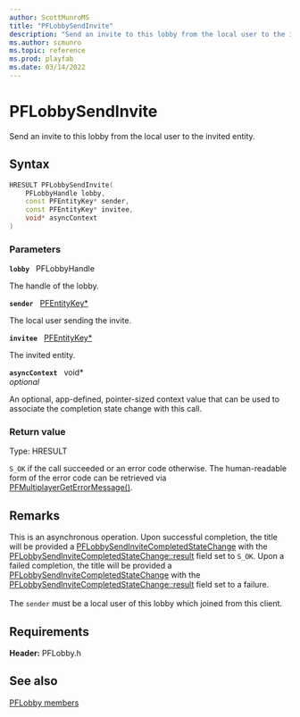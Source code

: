 ```yaml
---
author: ScottMunroMS
title: "PFLobbySendInvite"
description: "Send an invite to this lobby from the local user to the invited entity."
ms.author: scmunro
ms.topic: reference
ms.prod: playfab
ms.date: 03/14/2022
---
```


# PFLobbySendInvite  

Send an invite to this lobby from the local user to the invited entity.  

## Syntax  
  
```cpp
HRESULT PFLobbySendInvite(  
    PFLobbyHandle lobby,  
    const PFEntityKey* sender,  
    const PFEntityKey* invitee,  
    void* asyncContext  
)  
```  
  
### Parameters  
  
**`lobby`** &nbsp; PFLobbyHandle  
  
The handle of the lobby.  
  
**`sender`** &nbsp; [PFEntityKey*](../../pfmultiplayer/pfentitykey_clientsdk.md)  
  
The local user sending the invite.  
  
**`invitee`** &nbsp; [PFEntityKey*](../../pfmultiplayer/pfentitykey_clientsdk.md)  
  
The invited entity.  
  
**`asyncContext`** &nbsp; void*  
*optional*  
  
An optional, app-defined, pointer-sized context value that can be used to associate the completion state change with this call.  
  
  
### Return value
Type: HRESULT
  
```S_OK``` if the call succeeded or an error code otherwise. The human-readable form of the error code can be retrieved via [PFMultiplayerGetErrorMessage()](../../pfmultiplayer/functions/pfmultiplayergeterrormessage.md).
  
## Remarks  
  
This is an asynchronous operation. Upon successful completion, the title will be provided a [PFLobbySendInviteCompletedStateChange](../structs/pflobbysendinvitecompletedstatechange.md) with the [PFLobbySendInviteCompletedStateChange::result](../structs/pflobbysendinvitecompletedstatechange.md) field set to ```S_OK```. Upon a failed completion, the title will be provided a [PFLobbySendInviteCompletedStateChange](../structs/pflobbysendinvitecompletedstatechange.md) with the [PFLobbySendInviteCompletedStateChange::result](../structs/pflobbysendinvitecompletedstatechange.md) field set to a failure. <br /><br /> The `sender` must be a local user of this lobby which joined from this client.
  
## Requirements  
  
**Header:** PFLobby.h
  
## See also  
[PFLobby members](../pflobby_members.md)  

  
  
